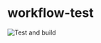# workflow-test
![Test and build](https://github.com/SuperPuddingStudios/workflow-test/workflows/Test%20and%20build/badge.svg?branch=ci-test-3&event=pull_request)

